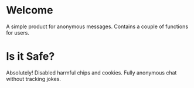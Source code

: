 # Welcome
A simple product for anonymous messages. Contains a couple of functions for users.  

# Is it Safe? 
Absolutely! Disabled harmful chips and cookies. Fully anonymous chat without tracking jokes. 
